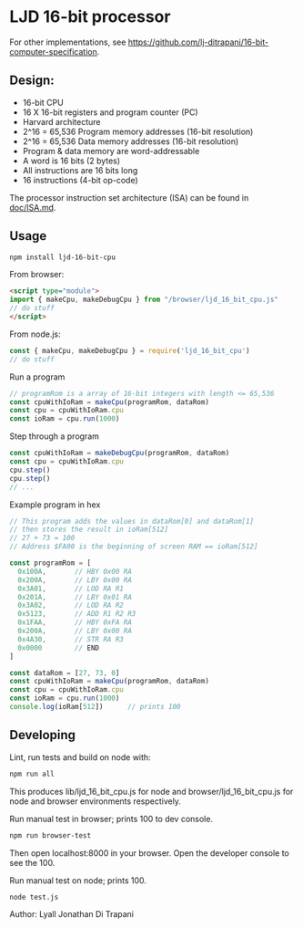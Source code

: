 LJD 16-bit processor
====================

For other implementations, see <https://github.com/lj-ditrapani/16-bit-computer-specification>.

Design:
-------

- 16-bit CPU
- 16 X 16-bit registers and program counter (PC)
- Harvard architecture
- 2^16 = 65,536 Program memory addresses (16-bit resolution)
- 2^16 = 65,536 Data memory addresses (16-bit resolution)
- Program & data memory are word-addressable
- A word is 16 bits (2 bytes)
- All instructions are 16 bits long
- 16 instructions (4-bit op-code)

The processor instruction set architecture (ISA) can be found in
[doc/ISA.md](doc/ISA.md).


Usage
-----

```bash
npm install ljd-16-bit-cpu
```

From browser:

```html
<script type="module">
import { makeCpu, makeDebugCpu } from "/browser/ljd_16_bit_cpu.js"
// do stuff
</script>
```

From node.js:

```js
const { makeCpu, makeDebugCpu } = require('ljd_16_bit_cpu')
// do stuff
```

Run a program

```js
// programRom is a array of 16-bit integers with length <= 65,536
const cpuWithIoRam = makeCpu(programRom, dataRom)
const cpu = cpuWithIoRam.cpu
const ioRam = cpu.run(1000)
```

Step through a program

```js
const cpuWithIoRam = makeDebugCpu(programRom, dataRom)
const cpu = cpuWithIoRam.cpu
cpu.step()
cpu.step()
// ...
```

Example program in hex

```js
// This program adds the values in dataRom[0] and dataRom[1]
// then stores the result in ioRam[512]
// 27 + 73 = 100
// Address $FA00 is the beginning of screen RAM == ioRam[512]

const programRom = [
  0x100A,       // HBY 0x00 RA
  0x200A,       // LBY 0x00 RA
  0x3A01,       // LOD RA R1
  0x201A,       // LBY 0x01 RA
  0x3A02,       // LOD RA R2
  0x5123,       // ADD R1 R2 R3
  0x1FAA,       // HBY 0xFA RA
  0x200A,       // LBY 0x00 RA
  0x4A30,       // STR RA R3
  0x0000        // END
]

const dataRom = [27, 73, 0]
const cpuWithIoRam = makeCpu(programRom, dataRom)
const cpu = cpuWithIoRam.cpu
const ioRam = cpu.run(1000)
console.log(ioRam[512])      // prints 100
```


Developing
----------

Lint, run tests and build on node with:

```bash
npm run all
```

This produces lib/ljd_16_bit_cpu.js for node and browser/ljd_16_bit_cpu.js
for node and browser environments respectively.

Run manual test in browser; prints 100 to dev console.

```bash
npm run browser-test
```

Then open localhost:8000 in your browser.
Open the developer console to see the 100.

Run manual test on node; prints 100.

```bash
node test.js
```


Author:  Lyall Jonathan Di Trapani
